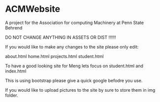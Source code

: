 # ACMWebsite
A project for the Association for computing Machinery at Penn State Behrend


DO NOT CHANGE ANYTHING IN ASSETS OR DIST !!!!!!

If you would like to make any changes to the site please only edit:

about.html
home.html
projects.html
student.html 

To have a good looking site for Meng lets focus on student.html and index.html 

This is using bootstrap please give a quick google befodre you use.

If you would like to upload pictures to the site by sure to store them 
in img folder. 



